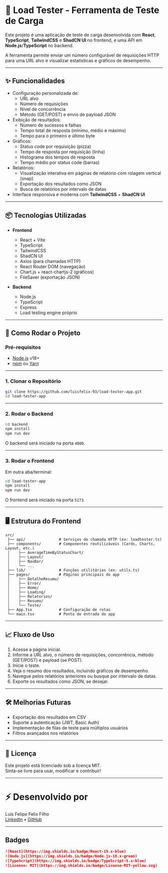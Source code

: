 # 💫 Load Tester - Ferramenta de Teste de Carga

Este projeto é uma aplicação de teste de carga desenvolvida com **React**, **TypeScript**, **TailwindCSS** e **ShadCN UI** no frontend, e uma API em **Node.js**/**TypeScript** no backend.

A ferramenta permite enviar um número configurável de requisições HTTP para uma URL alvo e visualizar estatísticas e gráficos de desempenho.

---

## ✨ Funcionalidades

- Configuração personalizada de:
  - URL alvo
  - Número de requisições
  - Nível de concorrência
  - Método (GET/POST) e envio de payload JSON
- Exibição de resultados:
  - Número de sucessos e falhas
  - Tempo total de resposta (mínimo, médio e máximo)
  - Tempo para o primeiro e último byte
- Gráficos:
  - Status code por requisição (pizza)
  - Tempo de resposta por requisição (linha)
  - Histograma dos tempos de resposta
  - Tempo médio por status code (barras)
- Relatórios:
  - Visualização interativa em páginas de relatório com rolagem vertical (snap)
  - Exportação dos resultados como JSON
  - Busca de relatórios por intervalo de datas
- Interface responsiva e moderna com **TailwindCSS** + **ShadCN UI**

---

## 📦 Tecnologias Utilizadas

- **Frontend**
  - React + Vite
  - TypeScript
  - TailwindCSS
  - ShadCN UI
  - Axios (para chamadas HTTP)
  - React Router DOM (navegação)
  - Chart.js + react-chartjs-2 (gráficos)
  - FileSaver (exportação JSON)

- **Backend**
  - Node.js
  - TypeScript
  - Express
  - Load testing engine próprio

---

## 🚀 Como Rodar o Projeto

### Pré-requisitos

- [Node.js](https://nodejs.org/) v18+
- [npm](https://www.npmjs.com/) ou [Yarn](https://yarnpkg.com/)

---

### 1. Clonar o Repositório

```bash
git clone https://github.com/luisfelix-93/load-tester-app.git
cd load-tester-app
```

---

### 2. Rodar o Backend

```bash
cd backend
npm install
npm run dev
```

O backend será iniciado na porta `4000`.

---

### 3. Rodar o Frontend

Em outra aba/terminal:

```bash
cd load-tester-app
npm install
npm run dev
```

O frontend será iniciado na porta `5173`.

---

## 🖥️ Estrutura do Frontend

```
src/
 ├── api/               # Serviços de chamada HTTP (ex: loadtester.ts)
 ├── components/        # Componentes reutilizáveis (Cards, Charts, Layout, etc.)
 │    ├── AverageTimeByStatusChart/
 │    ├── Layout/
 │    ├── NavBar/
 │    └── ...
 ├── lib/               # Funções utilitárias (ex: utils.ts)
 ├── pages/             # Páginas principais do app
 │    ├── DetalheResumo/
 │    ├── Error/
 │    ├── Home/
 │    ├── Loading/
 │    ├── Relatorios/
 │    ├── Resumo/
 │    └── Teste/
 ├── App.tsx            # Configuração de rotas
 └── main.tsx           # Ponto de entrada do app
```

---

## 📈 Fluxo de Uso

1. Acesse a página inicial.
2. Informe a URL alvo, o número de requisições, concorrência, método (GET/POST) e payload (se POST).
3. Inicie o teste.
4. Veja o resumo dos resultados, incluindo gráficos de desempenho.
5. Navegue pelos relatórios anteriores ou busque por intervalo de datas.
6. Exporte os resultados como JSON, se desejar.

---

## 🛠️ Melhorias Futuras

- Exportação dos resultados em CSV
- Suporte a autenticação (JWT, Basic Auth)
- Implementação de filas de teste para múltiplos usuários
- Filtros avançados nos relatórios

---

## 📄 Licença

Este projeto está licenciado sob a licença MIT.  
Sinta-se livre para usar, modificar e contribuir!

---

# ⚡ Desenvolvido por

Luis Felipe Felix Filho  
[LinkedIn](https://www.linkedin.com/in/luis-felix-filho/) • [GitHub](https://github.com/luisfelix-93)

---

## Badges

```markdown
![React](https://img.shields.io/badge/React-19.x-blue)
![Node.js](https://img.shields.io/badge/Node.js-18.x-green)
![TypeScript](https://img.shields.io/badge/TypeScript-5.x-blue)
![License: MIT](https://img.shields.io/badge/License-MIT-yellow.svg)
```

